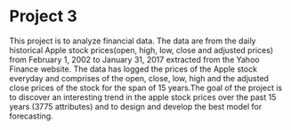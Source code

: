 # Project 3

This project is to analyze financial data. The data are from the daily historical Apple stock prices(open, high, low, close and adjusted prices) from February 1, 2002 to January 31, 2017 extracted from the Yahoo Finance website. The data has logged the prices of the Apple stock everyday and comprises of the open, close, low, high and the adjusted close prices of the stock for the span of 15 years.The goal of the project is to discover an interesting trend in the apple stock prices over the past 15 years (3775 attributes) and to design and develop the best model for forecasting.
